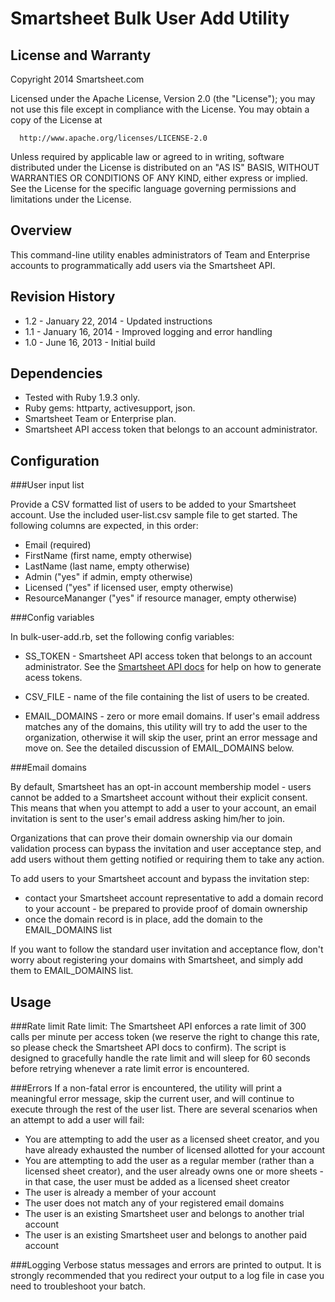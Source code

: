 Smartsheet Bulk User Add Utility
===

License and Warranty
--------------------
Copyright 2014 Smartsheet.com

Licensed under the Apache License, Version 2.0 (the "License");
you may not use this file except in compliance with the License.
You may obtain a copy of the License at

      http://www.apache.org/licenses/LICENSE-2.0

Unless required by applicable law or agreed to in writing, software
distributed under the License is distributed on an "AS IS" BASIS,
WITHOUT WARRANTIES OR CONDITIONS OF ANY KIND, either express or implied.
See the License for the specific language governing permissions and
limitations under the License.


Overview
--------

This command-line utility enables administrators of Team and Enterprise accounts to programmatically add users via the Smartsheet API.


Revision History
--------
* 1.2 - January 22, 2014 - Updated instructions
* 1.1 - January 16, 2014 - Improved logging and error handling
* 1.0 - June 16, 2013 - Initial build


Dependencies
---

* Tested with Ruby 1.9.3 only.
* Ruby gems: httparty, activesupport, json. 
* Smartsheet Team or Enterprise plan.
* Smartsheet API access token that belongs to an account administrator.


Configuration
------

###User input list

Provide a CSV formatted list of users to be added to your Smartsheet account.  Use the included user-list.csv sample file to get started.  The following columns
are expected, in this order:

* Email (required)
* FirstName (first name, empty otherwise)
* LastName (last name, empty otherwise)
* Admin ("yes" if admin, empty otherwise)
* Licensed ("yes" if licensed user, empty otherwise)
* ResourceMananger ("yes" if resource manager, empty otherwise)


###Config variables

In bulk-user-add.rb, set the following config variables:

* SS_TOKEN - Smartsheet API access token that belongs to an account administrator.  See the [Smartsheet API docs](http://smartsheet.com/developers) for help on how to generate acess tokens.

* CSV_FILE - name of the file containing the list of users to be created.

* EMAIL_DOMAINS - zero or more email domains.  If user's email address matches any of the domains, this utility will try to add the user to the organization, otherwise it will skip the user, print an error message and move on.  See the detailed discussion of EMAIL_DOMAINS below.

###Email domains

By default, Smartsheet has an opt-in account membership model - users cannot be added to a Smartsheet account without their explicit consent.  This means that when you attempt to add a user to your account, an email invitation is sent to the user's email address asking him/her to join.

Organizations that can prove their domain ownership via our domain validation process can bypass the invitation and user acceptance step, and add users without them getting notified or requiring them to take any action.

To add users to your Smartsheet account and bypass the invitation step:

* contact your Smartsheet account representative to add a domain record to your account - be prepared to provide proof of domain ownership
* once the domain record is in place, add the domain to the EMAIL_DOMAINS list

If you want to follow the standard user invitation and acceptance flow, don't worry about registering your domains with Smartsheet, and simply add them to EMAIL_DOMAINS list.


Usage
---

###Rate limit
Rate limit: The Smartsheet API enforces a rate limit of 300 calls per minute per access token (we reserve the right to change this rate, so please check the Smartsheet API docs to confirm).  The script is designed to gracefully handle the rate limit and will
sleep for 60 seconds before retrying whenever a rate limit error is encountered.

###Errors
If a non-fatal error is encountered, the utility will print a meaningful error message, skip the current user, and will continue to execute through the rest of the user list.  There are several scenarios when an attempt to add a user will fail:  

* You are attempting to add the user as a licensed sheet creator, and you have already exhausted the number of licensed allotted for your account
* You are attempting to add the user as a regular member (rather than a licensed sheet creator), and the user already owns one or more sheets - in that case, the user must be added as a licensed sheet creator
* The user is already a member of your account
* The user does not match any of your registered email domains
* The user is an existing Smartsheet user and belongs to another trial account
* The user is an existing Smartsheet user and belongs to another paid account

###Logging
Verbose status messages and errors are printed to output.  It is strongly recommended that you redirect your output to a log file in case you need to troubleshoot your batch.
